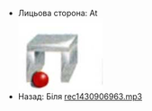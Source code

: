 - Лицьова сторона: At <br />![prepositions_03.jpg](./56.jpg)
- Назад: Біля [rec1430906963.mp3](./55.mp3)